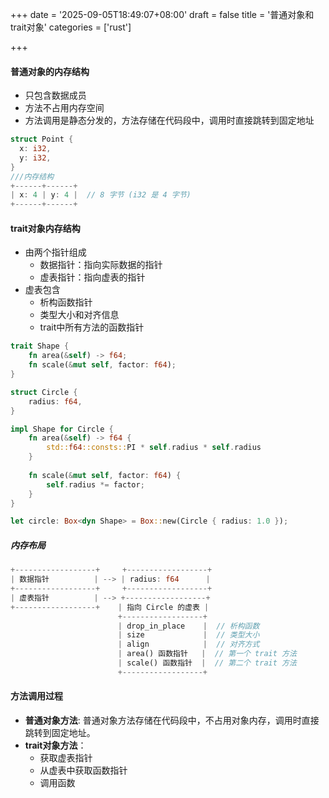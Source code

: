+++
date = '2025-09-05T18:49:07+08:00'
draft = false
title = '普通对象和trait对象'
categories = ['rust']

+++

#### 普通对象的内存结构

* 只包含数据成员
* 方法不占用内存空间
* 方法调用是静态分发的，方法存储在代码段中，调用时直接跳转到固定地址

```rust
struct Point {
  x: i32,
  y: i32,
}
///内存结构
+------+------+
| x: 4 | y: 4 |  // 8 字节 (i32 是 4 字节)
+------+------+
```

#### trait对象内存结构

* 由两个指针组成
  * 数据指针：指向实际数据的指针
  * 虚表指针：指向虚表的指针
* 虚表包含
  * 析构函数指针
  * 类型大小和对齐信息
  * trait中所有方法的函数指针

```rust
trait Shape {
    fn area(&self) -> f64;
    fn scale(&mut self, factor: f64);
}

struct Circle {
    radius: f64,
}

impl Shape for Circle {
    fn area(&self) -> f64 {
        std::f64::consts::PI * self.radius * self.radius
    }
    
    fn scale(&mut self, factor: f64) {
        self.radius *= factor;
    }
}

let circle: Box<dyn Shape> = Box::new(Circle { radius: 1.0 });
```

##### 内存布局

```rust
+------------------+     +------------------+
| 数据指针          | --> | radius: f64      |
+------------------+     +------------------+
| 虚表指针          | --> +------------------+
+------------------+    | 指向 Circle 的虚表 |
                        +------------------+
                        | drop_in_place    |  // 析构函数
                        | size             |  // 类型大小
                        | align            |  // 对齐方式
                        | area() 函数指针   |  // 第一个 trait 方法
                        | scale() 函数指针  |  // 第二个 trait 方法
                        +------------------+
```

#### 方法调用过程

* **普通对象方法**: 普通对象方法存储在代码段中，不占用对象内存，调用时直接跳转到固定地址。
* **trait对象方法**：
  * 获取虚表指针
  * 从虚表中获取函数指针
  * 调用函数
